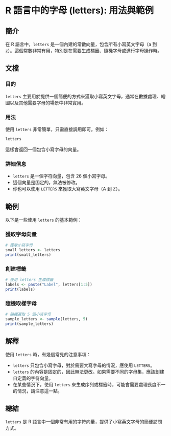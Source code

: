 <!--
Meta Description: # R 語言中的字母 (letters): 用法與範例 ## 簡介 在 R 語言中，`letters` 是一個內建的常數向量，包含所有小寫英文字母（a 到 z）。這個常數非常有用，特別是在需要生成標籤、隨機字母或進行字母操作時。 ## 文檔 ### 目的 `letters` 主要用於提供一個簡便的方...
Meta Keywords: letters, print, 個小寫字母, small_letters, labels
-->

# R 語言中的字母 (letters): 用法與範例

## 簡介
在 R 語言中，`letters` 是一個內建的常數向量，包含所有小寫英文字母（a 到 z）。這個常數非常有用，特別是在需要生成標籤、隨機字母或進行字母操作時。

## 文檔
### 目的
`letters` 主要用於提供一個簡便的方式來獲取小寫英文字母，通常在數據處理、繪圖以及其他需要字母的場景中非常實用。

### 用法
使用 `letters` 非常簡單，只需直接調用即可。例如：

```R
letters
```

這樣會返回一個包含小寫字母的向量。

### 詳細信息
- `letters` 是一個字符向量，包含 26 個小寫字母。
- 這個向量是固定的，無法被修改。
- 你也可以使用 `LETTERS` 來獲取大寫英文字母（A 到 Z）。

## 範例
以下是一些使用 `letters` 的基本範例：

### 獲取字母向量
```R
# 獲取小寫字母
small_letters <- letters
print(small_letters)
```

### 創建標籤
```R
# 使用 letters 生成標籤
labels <- paste("Label", letters[1:5])
print(labels)
```

### 隨機取樣字母
```R
# 隨機選取 5 個小寫字母
sample_letters <- sample(letters, 5)
print(sample_letters)
```

## 解釋
使用 `letters` 時，有幾個常見的注意事項：
- `letters` 只包含小寫字母，對於需要大寫字母的情況，應使用 `LETTERS`。
- `letters` 的內容是固定的，因此無法更改。如果需要不同的字母集，應該創建自定義的字符向量。
- 在某些情況下，使用 `letters` 來生成序列或標籤時，可能會需要處理長度不一的情況，請注意這一點。

## 總結
`letters` 是 R 語言中一個非常有用的字符向量，提供了小寫英文字母的簡便訪問方式。